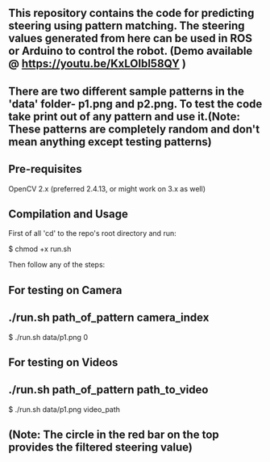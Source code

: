 ## This repository contains the code for predicting steering using pattern matching. The steering values generated from here can be used in ROS or Arduino to control the robot. (Demo available @ https://youtu.be/KxLOlbl58QY )

## There are two different sample patterns in the 'data' folder- p1.png and p2.png. To test the code take print out of any pattern and use it.(Note: These patterns are completely random and don't mean anything except testing patterns)

## Pre-requisites
OpenCV 2.x (preferred 2.4.13, or might work on 3.x as well)

## Compilation and Usage
First of all 'cd' to the repo's root directory and run:

$ chmod +x run.sh

Then follow any of the steps:
## For testing on Camera
## ./run.sh path_of_pattern camera_index
$ ./run.sh data/p1.png 0

## For testing on Videos
## ./run.sh path_of_pattern path_to_video
$ ./run.sh data/p1.png video_path

## (Note: The circle in the red bar on the top provides the filtered steering value)


